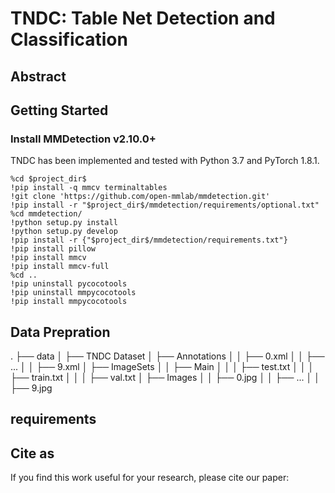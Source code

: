 # TNDC: Table Net Detection and Classification
## Abstract 

## Getting Started
### Install MMDetection v2.10.0+
TNDC has been implemented and tested with Python 3.7 and PyTorch 1.8.1. 
```
%cd $project_dir$
!pip install -q mmcv terminaltables
!git clone 'https://github.com/open-mmlab/mmdetection.git'
!pip install -r "$project_dir$/mmdetection/requirements/optional.txt"
%cd mmdetection/
!python setup.py install
!python setup.py develop
!pip install -r {"$project_dir$/mmdetection/requirements.txt"}
!pip install pillow
!pip install mmcv
!pip install mmcv-full
%cd ..
!pip uninstall pycocotools
!pip uninstall mmpycocotools
!pip install mmpycocotools
```

## Data Prepration 

  .
  ├── data
  │   ├── TNDC Dataset
  │      ├── Annotations
  │      │    ├── 0.xml
  │      │    ├── ...
  │      │    ├── 9.xml
  │      ├── ImageSets
  │      │    ├── Main 
  │      │    │     ├── test.txt
  │      │    │     ├── train.txt
  │      │    │     ├── val.txt
  │      ├── Images
  │      │    ├── 0.jpg
  │      │    ├── ...
  │      │    ├── 9.jpg
## requirements

## Cite as
If you find this work useful for your research, please cite our paper:
```
```
